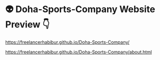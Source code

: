 # 👽 Doha-Sports-Company Website Preview  👇
https://freelancerhabibur.github.io/Doha-Sports-Company/

https://freelancerhabibur.github.io/Doha-Sports-Company/about.html

